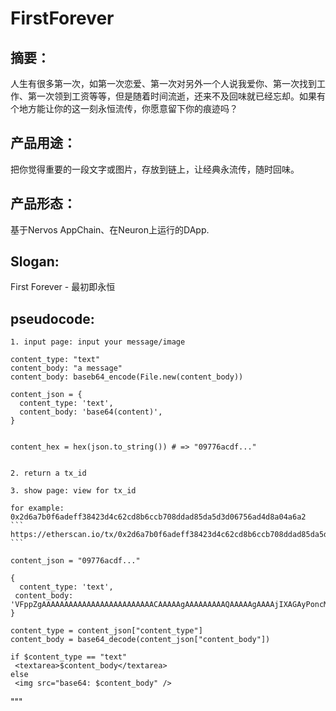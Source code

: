 # FirstForever
## 摘要：
人生有很多第一次，如第一次恋爱、第一次对另外一个人说我爱你、第一次找到工作、第一次领到工资等等，但是随着时间流逝，还来不及回味就已经忘却。如果有个地方能让你的这一刻永恒流传，你愿意留下你的痕迹吗？
## 产品用途：
把你觉得重要的一段文字或图片，存放到链上，让经典永流传，随时回味。
## 产品形态：
基于Nervos AppChain、在Neuron上运行的DApp.
## Slogan:
First Forever - 最初即永恒
## pseudocode:

	1. input page: input your message/image

	content_type: "text"
	content_body: "a message"
	content_body: baseb64_encode(File.new(content_body))

  	content_json = {
  	  content_type: 'text',
  	  content_body: 'base64(content)',
	}


	content_hex = hex(json.to_string()) # => "09776acdf..."


	2. return a tx_id

	3. show page: view for tx_id

	for example: 0x2d6a7b0f6adeff38423d4c62cd8b6ccb708ddad85da5d3d06756ad4d8a04a6a2
	```
	https://etherscan.io/tx/0x2d6a7b0f6adeff38423d4c62cd8b6ccb708ddad85da5d3d06756ad4d8a04a6a2
	```

	content_json = "09776acdf..."
	
	{
	  content_type: 'text',
 	 content_body: 	'VFppZgAAAAAAAAAAAAAAAAAAAAAAAAACAAAAAgAAAAAAAAAQAAAAAgAAAAjIXAGAyPoncMnVDoDK21rwHro2AB9pf3AgfmiAIUlhcCJeSoAjKUNwJEdnACUSX/AmJ0kAJvJB8CgHKwAo0iPwAAEAAQABAAEAAQABAAEAAQAAfpABAAAAcIAABENEVABDU1QAAAAAAA==',
	}

	content_type = content_json["content_type"]
	content_body = base64_decode(content_json["content_body"])

	if $content_type == "text"
 	 <textarea>$content_body</textarea>
	else
 	 <img src="base64: $content_body" />

"""





